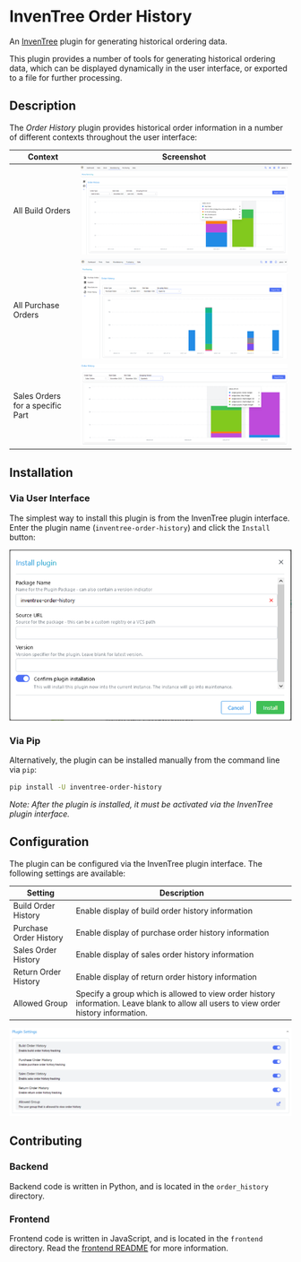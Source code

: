 # InvenTree Order History

An [InvenTree](https://inventree.org) plugin for generating historical ordering data.

This plugin provides a number of tools for generating historical ordering data, which can be displayed dynamically in the user interface, or exported to a file for further processing.

## Description

The *Order History* plugin provides historical order information in a number of different contexts throughout the user interface:

| Context | Screenshot |
| --- | --- |
| All Build Orders | ![Build Order History](docs/img/build_history.png) |
| All Purchase Orders | ![Purchase Order History](docs/img/purchase_history.png) |
| Sales Orders for a specific Part | ![Sales Order History](docs/img/widget_sales_history.png) |

## Installation

### Via User Interface

The simplest way to install this plugin is from the InvenTree plugin interface. Enter the plugin name (`inventree-order-history`) and click the `Install` button:

![Install Plugin](docs/img/install.png)

### Via Pip

Alternatively, the plugin can be installed manually from the command line via `pip`:

```bash
pip install -U inventree-order-history
```

*Note: After the plugin is installed, it must be activated via the InvenTree plugin interface.*

## Configuration

The plugin can be configured via the InvenTree plugin interface. The following settings are available:

| Setting | Description |
| --- | --- |
| Build Order History | Enable display of build order history information |
| Purchase Order History | Enable display of purchase order history information |
| Sales Order History | Enable display of sales order history information |
| Return Order History | Enable display of return order history information |
| Allowed Group | Specify a group which is allowed to view order history information. Leave blank to allow all users to view order history information. |

![Plugin Settings](docs/img/settings.png)

## Contributing

### Backend

Backend code is written in Python, and is located in the `order_history` directory.

### Frontend

Frontend code is written in JavaScript, and is located in the `frontend` directory. Read the [frontend README](frontend/README.md) for more information.
